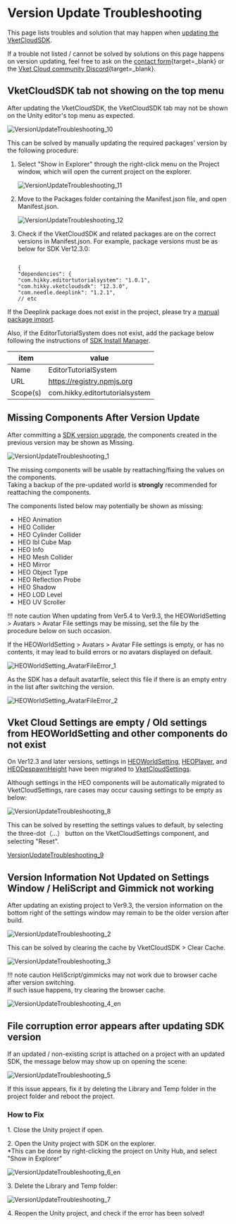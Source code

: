 # Version Update Troubleshooting

This page lists troubles and solution that may happen when [updating the VketCloudSDK](../AboutVketCloudSDK/SetupSDK_external.md#installing-a-specified-version-updating-an-existing-sdk).

If a trouble not listed / cannot be solved by solutions on this page happens on version updating, feel free to ask on the [contact form](https://www.hikky.co.jp/contact?type=service&category=general){target=_blank} or the [Vket Cloud community Discord](https://discord.com/invite/vsFDNTKdNZ){target=_blank}.

## VketCloudSDK tab not showing on the top menu

After updating the VketCloudSDK, the VketCloudSDK tab may not be shown on the Unity editor's top menu as expected.

![VersionUpdateTroubleshooting_10](img/VersionUpdateTroubleshooting_10.jpg)

This can be solved by manually updating the required packages' version by the following procedure:

1. Select "Show in Explorer" through the right-click menu on the Project window, which will open the current project on the explorer.

    ![VersionUpdateTroubleshooting_11](img/VersionUpdateTroubleshooting_11.jpg)

2. Move to the Packages folder containing the Manifest.json file, and open Manifest.json.

    ![VersionUpdateTroubleshooting_12](img/VersionUpdateTroubleshooting_11.jpg)

3. Check if the VketCloudSDK and related packages are on the correct versions in Manifest.json. 
    For example, package versions must be as below for SDK Ver12.3.0:

    ```

    {
    "dependencies": {
    "com.hikky.editortutorialsystem": "1.0.1",
    "com.hikky.vketcloudsdk": "12.3.0",
    "com.needle.deeplink": "1.2.1",
    // etc

    ```

If the Deeplink package does not exist in the project, please try a [manual package import](../troubleshooting/InstallingDeeplink.md).

Also, if the EditorTutorialSystem does not exist, add the package below following the instructions of [SDK Install Manager](../AboutVketCloudSDK/SetupSDK_external.md#step-2-register-registry-information).

|  item  |  value  |
| ---- | ---- |
|  Name  |  EditorTutorialSystem  |
|  URL  |  https://registry.npmjs.org  |
|  Scope(s)  |  com.hikky.editortutorialsystem  |

## Missing Components After Version Update

After committing a [SDK version upgrade](../AboutVketCloudSDK/SetupSDK_external.md), the components created in the previous version may be shown as Missing.

![VersionUpdateTroubleshooting_1](img/VersionUpdateTroubleshooting_1.jpg)

The missing components will be usable by reattaching/fixing the values on the components.<br>
Taking a backup of the pre-updated world is **strongly** recommended for reattaching the components.

The components listed below may potentially be shown as missing:

- HEO Animation
- HEO Collider
- HEO Cylinder Collider
- HEO lbl Cube Map
- HEO Info
- HEO Mesh Collider
- HEO Mirror
- HEO Object Type
- HEO Reflection Probe
- HEO Shadow
- HEO LOD Level
- HEO UV Scroller

!!! note caution
    When updating from Ver5.4 to Ver9.3, the HEOWorldSetting > Avatars > Avatar File settings may be missing, set the file by the procedure below on such occasion.

If the HEOWorldSetting > Avatars > Avatar File settings is empty, or has no contents, it may lead to build errors or no avatars displayed on default.<br>

![HEOWorldSetting_AvatarFileError_1](img/HEOWorldSetting_AvatarFileError_1.jpg)

As the SDK has a default avatarfile, select this file if there is an empty entry in the list after switching the version.

![HEOWorldSetting_AvatarFileError_2](img/HEOWorldSetting_AvatarFileError_2.jpg)

## Vket Cloud Settings are empty / Old settings from HEOWorldSetting and other components do not exist

On Ver12.3 and later versions, settings in [HEOWorldSetting](../HEOComponents/HEOWorldSetting.md), [HEOPlayer](../HEOComponents/HEOPlayer.md), and [HEODespawnHeight](../HEOComponents/HEODespawnHeight.md) have been migrated to
 [VketCloudSettings](../VketCloudSettings/Overview.md).

Although settings in the HEO components will be automatically migrated to VketCloudSettings, rare cases may occur causing settings to be empty as below:

![VersionUpdateTroubleshooting_8](img/VersionUpdateTroubleshooting_8.jpg)

This can be solved by resetting the settings values to default, by selecting the three-dot（…） button on the VketCloudSettings component, and selecting "Reset".

[VersionUpdateTroubleshooting_9](img/VersionUpdateTroubleshooting_9.jpg)

## Version Information Not Updated on Settings Window / HeliScript and Gimmick not working

After updating an existing project to Ver9.3, the version information on the bottom right of the settings window may remain to be the older version after build.

![VersionUpdateTroubleshooting_2](./img/VersionUpdateTroubleshooting_2.jpg)

This can be solved by clearing the cache by VketCloudSDK > Clear Cache.

![VersionUpdateTroubleshooting_3](./img/VersionUpdateTroubleshooting_3.jpg)

!!! note caution
    HeliScript/gimmicks may not work due to browser cache after version switching.<br>
    If such issue happens, try clearing the browser cache.

![VersionUpdateTroubleshooting_4_en](img/VersionUpdateTroubleshooting_4_en.jpg)

## File corruption error appears after updating SDK version

If an updated / non-existing script is attached on a project with an updated SDK, the message below may show up on opening the scene: 

![VersionUpdateTroubleshooting_5](img/VersionUpdateTroubleshooting_5.jpg)

If this issue appears, fix it by deleting the Library and Temp folder in the project folder and reboot the project. 

### How to Fix

1\. Close the Unity project if open.

2\. Open the Unity project with SDK on the explorer.<br>*This can be done by right-clicking the project on Unity Hub, and select "Show in Explorer"

![VersionUpdateTroubleshooting_6_en](img/VersionUpdateTroubleshooting_6_en.jpg)

3\. Delete the Library and Temp folder:

![VersionUpdateTroubleshooting_7](img/VersionUpdateTroubleshooting_7.jpg)

4\. Reopen the Unity project, and check if the error has been solved!
